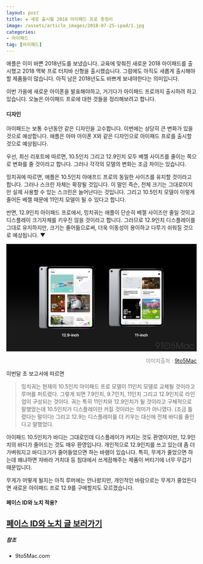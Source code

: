 ```yaml
---  
layout: post  
title: ✚ 새로 출시될 2018 아이패드 프로 총정리
image: /assets/article_images/2018-07-25-ipad/1.jpg
categories:
- 아이패드
tag: [아이패드]
---
```

<p class="drop-korean">
애플은 이미 바쁜 2018년도를 보냈습니다. 교육에 맞춰진 새로운 2018 아이패드를 출시했고 2018 맥북 프로 터치바 신형을 출시했습니다. 그럼에도 아직도 새롭게 출시해야할 제품들이 많습니다. 아직 남은 2018년도도 바쁘게 보내야한다는 의미입니다.
</p>

이번 가을에 새로운 아이폰을 발표해야하고, 거기다가 아이패드 프로까지 출시하려 하고 있습니다. 오늘은 아이패드 프로에 대한 것들을 정리해보려고 합니다.

#### 디자인
아이패드는 보통 수년동안 같은 디자인을 고수합니다. 이번에는 상당히 큰 변화가 있을 것으로 예상합니다. 애플은 아마 아이폰 X와 같은 디자인으로 아이패드 프로를 출시할 것으로 예상됩니다.

우선, 최신 리포트에 따르면, 10.5인치 그리고 12.9인치 모두 베젤 사이즈를 줄이는 쪽으로 변화를 줄 것이라고 합니다. 그러나 각각의 모델의 변화는 조금 차이는 있습니다.

밍치궈에 따르면, 애플은 10.5인치 아애프드 프로의 동일한 사이즈를 유지할 것이라고 합니다. 그러나 스크린 자체는 확장될 것입니다. 이 말인 즉슨, 전체 크기는 그대로이지만 실제 사용할 수 있는 스크린은 늘어난다는 것입니다. 그리고 10.5인치 모델이 이렇게 줄어든 베젤 때문에 11인치 모델이 될 수 있다고 합니다.

반면, 12.9인치 아이패드 프로에서, 밍치궈는 애플이 단순히 베젤 사이즈만 줄일 것이고 디스플레이 크기자체를 키우진 않을 것이라고 합니다. 그러므로 12.9인치 디스플레이를 그대로 유지하지만, 크기는 줄어듦으로써, 더욱 이동성이 용이하고 다루기 쉬워질 것으로 예상됩니다. ▼
<div class="markdown-image">
<img src="/assets/article_images/2018-07-25-ipad/1.jpg" alt="" align="middle"/><p style="text-align:right;  color:#878787"> 이미지출처 : <a href="https://9to5mac.com/2018/07/24/2018-ipad-pro-specs-price-release-date-more/"> 9to5Mac </a></p> </div>

이번달 초 보고서에 따르면
> 밍치궈는 현재의 10.5인치 아이패드 프로 모델이 11인치 모델로 교체될 것이라고 루머를 퍼트렸다. 그렇게 되면 7.9인치, 9.7인치, 11인치 그리고 12.9인치로 라인업이 구성되는 것이다. 궈는 특히 11인치와 12.9인치가 될 것이라고 구체적으로 말했었는데 10.5인치가 디스플레이만 커질 것이라는 의미가 아니였다. (조금 틀렸다는 말이다) 그리고 12.9는 디스플레이를 더 키우는 대신에 전체 바디를 줄인다고 말했었다.

아이패드 10.5인치가 바디는 그대로인데 디스플레이가 커지는 것도 환영이지만, 12.9인치의 바디가 줄어드는 것도 매우 환영입니다. 개인적으로 12.9인치를 쓰고 있는데 좀 더 가벼워지고 바디크기가 줄어들었으면 하는 바램이 있습니다. 특히, 무게가 줄었으면 하는데 왜냐하면 자바라 거치대 등 침대에서 쓰게끔해주는 제품이 버티기에 너무 무겁기 때문입니다.

무게가 어떻게 될지는 아직 루머에는 안나왔지만, 개인적인 바람으로는 무게가 줄었든다면 새로운 아이패드 프로 12.9를 구매할지도 모르겠습니다.

#### 페이스 ID와 노치 적용?
[페이스 ID와 노치 글 보러가기](http://gisadan.github.io/아이패드/2018/07/27/faceid.html)
---

##### 참조
* 9to5Mac.com
